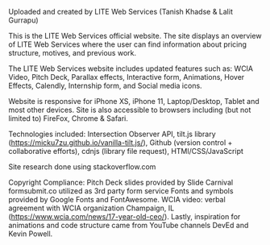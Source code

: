 Uploaded and created by LITE Web Services (Tanish Khadse & Lalit Gurrapu)

This is the LITE Web Services official website. The site displays an overview of LITE Web Services where the user can find information about pricing structure, motives, and previous work.

The LITE Web Services website includes updated features such as: WCIA Video, Pitch Deck, Parallax effects, Interactive form, Animations, Hover Effects, Calendly, Internship form, and Social media icons.

Website is responsive for iPhone XS, iPhone 11, Laptop/Desktop, Tablet and most other devices. Site is also accessible to browsers including (but not limited to) FireFox, Chrome & Safari.

Technologies included: Intersection Observer API, tilt.js library (https://micku7zu.github.io/vanilla-tilt.js/), Github (version control + collaborative efforts), cdnjs (library file request), HTMl/CSS/JavaScript

Site research done using stackoverflow.com

Copyright Compliance: Pitch Deck slides provided by Slide Carnival formsubmit.co utilized as 3rd party form service Fonts and symbols provided by Google Fonts and FontAwesome. WCIA video: verbal agreement with WCIA organization Champaign, IL (https://www.wcia.com/news/17-year-old-ceo/). Lastly, inspiration for animations and code structure came from YouTube channels DevEd and Kevin Powell.
